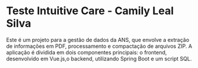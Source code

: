 # Teste Intuitive Care - Camily Leal Silva
Este é um projeto para a gestão de dados da ANS, que envolve a extração de informações em PDF, processamento e compactação de arquivos ZIP. 
A aplicação é dividida em dois componentes principais: o frontend, desenvolvido em Vue.js,o backend, utilizando Spring Boot e um script SQL.
